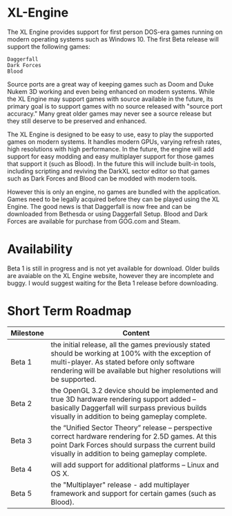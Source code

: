 # XL-Engine
The XL Engine provides support for first person DOS-era games running on modern operating systems such as Windows 10. The first Beta release will support the following games:
```
Daggerfall
Dark Forces
Blood
```
Source ports are a great way of keeping games such as Doom and Duke Nukem 3D working and even being enhanced on modern systems. While the XL Engine may support games with source available in the future, its primary goal is to support games with no source released with "source port accuracy." Many great older games may never see a source release but they still deserve to be preserved and enhanced.

The XL Engine is designed to be easy to use, easy to play the supported games on modern systems. It handles modern GPUs, varying refresh rates, high resolutions with high performance. In the future, the engine will add support for easy modding and easy multiplayer support for those games that support it (such as Blood). In the future this will include built-in tools, including scripting and reviving the DarkXL sector editor so that games such as Dark Forces and Blood can be modded with modern tools.

However this is only an engine, no games are bundled with the application. Games need to be legally acquired before they can be played using the XL Engine. The good news is that Daggerfall is now free and can be downloaded from Bethesda or using Daggerfall Setup. Blood and Dark Forces are available for purchase from GOG.com and Steam.

# Availability
Beta 1 is still in progress and is not yet available for download. Older builds are avaiable on the XL Engine website, however they are incomplete and buggy. I would suggest waiting for the Beta 1 release before downloading.


# Short Term Roadmap
Milestone  | Content
------------- | -------------
Beta 1  | the initial release, all the games previously stated should be working at 100% with the exception of multi-player. As stated before only software rendering will be available but higher resolutions will be supported.
Beta 2  | the OpenGL 3.2 device should be implemented and true 3D hardware rendering support added – basically Daggerfall will surpass previous builds visually in addition to being gameplay complete.
Beta 3  | the “Unified Sector Theory” release – perspective correct hardware rendering for 2.5D games. At this point Dark Forces should surpass the current build visually in addition to being gameplay complete.
Beta 4  | will add support for additional platforms – Linux and OS X.
Beta 5  | the "Multiplayer" release - add multiplayer framework and support for certain games (such as Blood).
